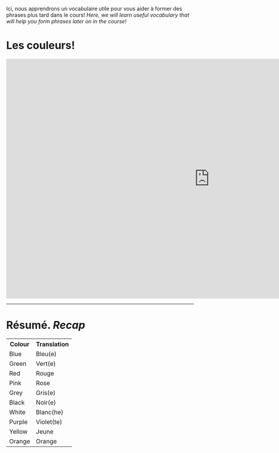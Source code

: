 <p>Ici, nous apprendrons un vocabulaire utile pour vous aider à former des phrases plus tard dans le cours! <i>Here, we will learn useful vocabulary that will help you form phrases later on in the course!</i></p>

<h1>Les couleurs!</h1>

<iframe src="https://h5p.org/h5p/embed/688950" width="1090" height="642" frameborder="0" allowfullscreen="allowfullscreen"></iframe><script src="https://h5p.org/sites/all/modules/h5p/library/js/h5p-resizer.js" charset="UTF-8"></script>

<hr>
<h1>Résumé. <i>Recap</i></h1>
  <html lang="fr">
  <table>
    <tr><th>Colour</th><th>Translation</th></tr>
    <tr><td>Blue</td><td>Bleu(e)</td>
    <tr><td>Green</td><td>Vert(e)</td>
    <tr><td>Red</td><td>Rouge</td>
    <tr><td>Pink</td><td>Rose</td>
    <tr><td>Grey</td><td>Gris(e)</td>
    <tr><td>Black</td><td>Noir(e)</td>
    <tr><td>White</td><td>Blanc(he)</td>
    <tr><td>Purple</td><td>Violet(te)</td>
    <tr><td>Yellow</td><td>Jeune</td>
    <tr><td>Orange</td><td>Orange</td>

